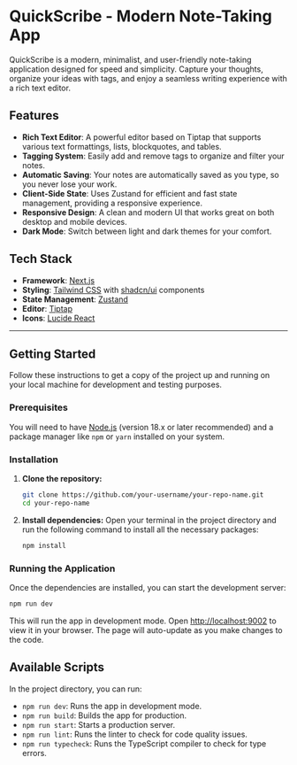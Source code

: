 # QuickScribe - Modern Note-Taking App

QuickScribe is a modern, minimalist, and user-friendly note-taking application designed for speed and simplicity. Capture your thoughts, organize your ideas with tags, and enjoy a seamless writing experience with a rich text editor.

## Features

- **Rich Text Editor**: A powerful editor based on Tiptap that supports various text formattings, lists, blockquotes, and tables.
- **Tagging System**: Easily add and remove tags to organize and filter your notes.
- **Automatic Saving**: Your notes are automatically saved as you type, so you never lose your work.
- **Client-Side State**: Uses Zustand for efficient and fast state management, providing a responsive experience.
- **Responsive Design**: A clean and modern UI that works great on both desktop and mobile devices.
- **Dark Mode**: Switch between light and dark themes for your comfort.

## Tech Stack

- **Framework**: [Next.js](https://nextjs.org/)
- **Styling**: [Tailwind CSS](https://tailwindcss.com/) with [shadcn/ui](https://ui.shadcn.com/) components
- **State Management**: [Zustand](https://github.com/pmndrs/zustand)
- **Editor**: [Tiptap](https://tiptap.dev/)
- **Icons**: [Lucide React](https://lucide.dev/)

---

## Getting Started

Follow these instructions to get a copy of the project up and running on your local machine for development and testing purposes.

### Prerequisites

You will need to have [Node.js](https://nodejs.org/en/) (version 18.x or later recommended) and a package manager like `npm` or `yarn` installed on your system.

### Installation

1.  **Clone the repository:**
    ```bash
    git clone https://github.com/your-username/your-repo-name.git
    cd your-repo-name
    ```

2.  **Install dependencies:**
    Open your terminal in the project directory and run the following command to install all the necessary packages:
    ```bash
    npm install
    ```

### Running the Application

Once the dependencies are installed, you can start the development server:

```bash
npm run dev
```

This will run the app in development mode. Open [http://localhost:9002](http://localhost:9002) to view it in your browser. The page will auto-update as you make changes to the code.

## Available Scripts

In the project directory, you can run:

- `npm run dev`: Runs the app in development mode.
- `npm run build`: Builds the app for production.
- `npm run start`: Starts a production server.
- `npm run lint`: Runs the linter to check for code quality issues.
- `npm run typecheck`: Runs the TypeScript compiler to check for type errors.
